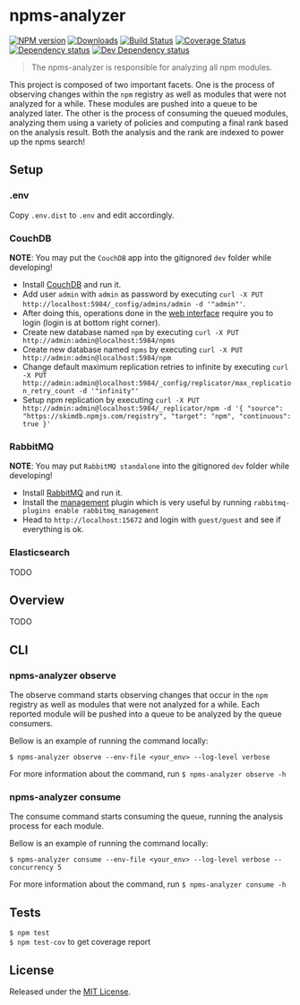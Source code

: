 # npms-analyzer

[![NPM version][npm-image]][npm-url] [![Downloads][downloads-image]][npm-url] [![Build Status][travis-image]][travis-url] [![Coverage Status][coveralls-image]][coveralls-url] [![Dependency status][david-dm-image]][david-dm-url] [![Dev Dependency status][david-dm-dev-image]][david-dm-dev-url]

[npm-url]:https://npmjs.org/package/npms-analyzer
[downloads-image]:http://img.shields.io/npm/dm/npms-analyzer.svg
[npm-image]:http://img.shields.io/npm/v/npms-analyzer.svg
[travis-url]:https://travis-ci.org/IndigoUnited/npms-analyzer
[travis-image]:http://img.shields.io/travis/IndigoUnited/npms-analyzer.svg
[coveralls-url]:https://coveralls.io/r/IndigoUnited/npms-analyzer
[coveralls-image]:https://img.shields.io/coveralls/IndigoUnited/npms-analyzer.svg
[david-dm-url]:https://david-dm.org/IndigoUnited/npms-analyzer
[david-dm-image]:https://img.shields.io/david/IndigoUnited/npms-analyzer.svg
[david-dm-dev-url]:https://david-dm.org/IndigoUnited/npms-analyzer#info=devDependencies
[david-dm-dev-image]:https://img.shields.io/david/dev/IndigoUnited/npms-analyzer.svg

> The npms-analyzer is responsible for analyzing all npm modules.

This project is composed of two important facets. One is the process of observing changes within the `npm` registry as well as modules that were not analyzed for a while. These modules are pushed into a queue to be analyzed later. The other is the process of consuming the queued modules, analyzing them using a variety of policies and computing a final rank based on the analysis result. Both the analysis and the rank are indexed to power up the npms search!


## Setup

### .env

Copy `.env.dist` to `.env` and edit accordingly.


### CouchDB

**NOTE**: You may put the `CouchDB` app into the gitignored `dev` folder while developing!

- Install [CouchDB](http://couchdb.apache.org/) and run it.
- Add user `admin` with `admin` as password by executing `curl -X PUT http://localhost:5984/_config/admins/admin -d '"admin"'`.
- After doing this, operations done in the [web interface](http://localhost:5984) require you to login (login is at bottom right corner).
- Create new database named `npm` by executing `curl -X PUT http://admin:admin@localhost:5984/npms`
- Create new database named `npms` by executing `curl -X PUT http://admin:admin@localhost:5984/npm`
- Change default maximum replication retries to infinite by executing `curl -X PUT http://admin:admin@localhost:5984/_config/replicator/max_replication_retry_count -d '"infinity"'`
- Setup npm replication by executing `curl -X PUT http://admin:admin@localhost:5984/_replicator/npm -d '{ "source":  "https://skimdb.npmjs.com/registry", "target": "npm", "continuous": true }'`


### RabbitMQ

**NOTE**: You may put `RabbitMQ standalone` into the gitignored `dev` folder while developing!

- Install [RabbitMQ](https://www.rabbitmq.com/download.html) and run it.
- Install the [management](https://www.rabbitmq.com/management.html) plugin which is very useful by running `rabbitmq-plugins enable rabbitmq_management`
- Head to `http://localhost:15672` and login with `guest/guest` and see if everything is ok.


### Elasticsearch

TODO


## Overview

TODO


## CLI

### npms-analyzer observe

The observe command starts observing changes that occur in the `npm` registry as well as modules that were not analyzed for a while. Each reported module will be pushed into a queue to be analyzed by the queue consumers.

Bellow is an example of running the command locally:

`$ npms-analyzer observe --env-file <your_env> --log-level verbose`

For more information about the command, run `$ npms-analyzer observe -h`


### npms-analyzer consume

The consume command starts consuming the queue, running the analysis process for each module.

Bellow is an example of running the command locally:

`$ npms-analyzer consume --env-file <your_env> --log-level verbose --concurrency 5`

For more information about the command, run `$ npms-analyzer consume -h`


## Tests

`$ npm test`   
`$ npm test-cov` to get coverage report


## License

Released under the [MIT License](http://www.opensource.org/licenses/mit-license.php).

